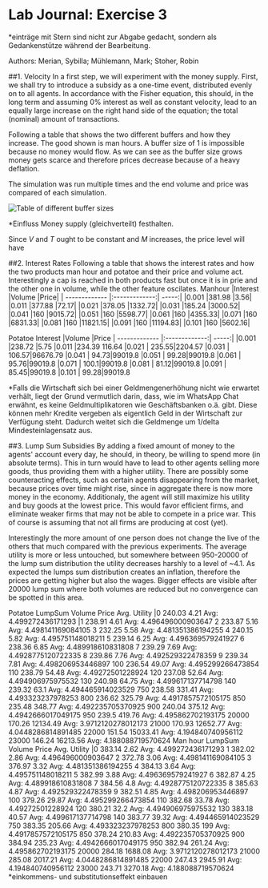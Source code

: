 # Lab Journal: Exercise 3

*einträge mit Stern sind nicht zur Abgabe gedacht, sondern als Gedankenstütze während der Bearbeitung. 

Authors: Merian, Sybilla; Mühlemann, Mark; Stoher, Robin

##1. Velocity
In a first step, we will experiment with the money supply. First, we shall try to introduce a subsidy as a one-time event, distributed evenly on to all agents. In accordance with the Fisher equation, this should, in the long term and assuming 0% interest as well as constant velocity, lead to an equally large increase on the right hand side of the equation; the total (nominal) amount of transactions.

Following a table that shows the two different buffers and how they increase. The good shown is man hours. A buffer size of 1 is impossible because no money would flow. As we can see as the buffer size grows money gets scarce and therefore prices decrease because of a heavy deflation.

The simulation was run multiple times and the end volume and price was compared of each simulation.

![Table of different buffer sizes](/images/Screenshot_202017-10-12_2017.57.15.png "Table of different buffer sizes")


*Einfluss Money supply (gleichverteilt) festhalten. 

Since $V$ and $T$ ought to be constant and $M$ increases, the price level will have 

##2. Interest Rates
Following a table that shows the interest rates and how the two products man hour and potatoe and their price and volume act.
Interestingly a cap is reached in both products fast but once it is in prie and the other one in volume, while the other feature oscilates.
Manhour
|Interest		|Volume	|Price|
| ------------- |:-------------:| -----:|
|0.001		|381.98	|3.56|
|0.011		|377.88	|72.17|
|0.021		|378.05	|1332.72|
|0.031		|185.24	|3000.52|
|0.041		|160		|9015.72|
|0.051		|160		|5598.77|
|0.061		|160		|4355.33|
|0.071		|160		|6831.33|
|0.081		|160		|11821.15|
|0.091		|160		|11194.83|
|0.101		|160		|5602.16|

Potatoe
Interest	|Volume	|Price
| ------------- |:-------------:| -----:|
|0.001	|238.72	|5.75
|0.011	|234.39	116.64
|0.021	|	235.55|2204.57
|0.031	|	106.57|96676.79
|0.041	|	94.73|99019.8
|0.051	|	99.28|99019.8
|0.061	|	95.76|99019.8
|0.071	|	100.1|99019.8
|0.081	|	81.12|99019.8
|0.091	|	85.45|99019.8
|0.101	|	99.28|99019.8

*Falls die Wirtschaft sich bei einer Geldmengenerhöhung nicht wie erwartet verhält, liegt der Grund vermutlich darin, dass, wie im WhatsApp Chat erwähnt, es keine Geldmultiplikatoren wie Geschäftsbanken o.ä. gibt. Diese können mehr Kredite vergeben als eigentlich Geld in der Wirtschaft zur Verfügung steht. Dadurch weitet sich die Geldmenge um 1/delta Mindesteinlagensatz aus.

##3. Lump Sum Subsidies
By adding a fixed amount of money to the agents' account every day, he should, in theory, be willing to spend more (in absolute terms). This in turn would have to lead to other agents selling more goods, thus providing them with a higher utility. There are possibly some counteracting effects, such as certain agents disappearing from the market, because prices over time might rise, since in aggregate there is now more money in the economy. Additionaly, the agent will still maximize his utility and buy goods at the lowest price. This would favor efficient firms, and eliminate weaker firms that may not be able to compete in a price war. This of course is assuming that not all firms are producing at cost (yet).

Interestingly the more amount of one person does not change the live of the others that much compared with the previous experiments.
The average utility is more or less untouched, but somewhere between 950-20000 of the lump sum distribution the utility decreases harshly to a level of ~4.1.
As expected the lumps sum distribution creates an inflation, therefore the prices are getting higher but also the wages. Bigger effects are visible after 20000 lump sum where both volumes are reduced but no convergence can be spotted in this area.

Potatoe
LumpSum 	Volume	Price	Avg. Utility
|0		240.03	4.21		Avg: 4.499272436171293
|1		238.91	4.61		Avg: 4.496496000903647
2		233.87	5.16		Avg: 4.498141169084105
3		232.25	5.58		Avg: 4.481351386194255
4		240.15	5.82		Avg: 4.495751148018211
5		239.14	6.25		Avg: 4.496369579241927
6		238.36	6.85		Avg: 4.489918610831808
7		239.29	7.69		Avg: 4.4928775120722335
8		239.86	7.76		Avg: 4.492529322478359
9		239.34	7.81		Avg: 4.498206953446897
100		236.54	49.07	Avg: 4.495299266473854
110		238.79	54.48	Avg: 4.49272501228924
120		237.08	52.64	Avg: 4.494906975975532
130		240.98	64.75	Avg: 4.499617137714798
140		239.32	63.1		Avg: 4.494465914023529
750		238.58	331.41	Avg: 4.493323237978253
800		236.62	325.79	Avg: 4.4917857572105175
850		235.48	348.77	Avg: 4.492235705370925
900		240.04	375.12	Avg: 4.4942666017049175
950		239.5	419.76	Avg: 4.495862702193175
20000	170.26	12134.49	Avg: 3.9712120278012173
21000	170.93	12652.77	Avg: 4.0448286814891485
22000	151.54	15033.41	Avg: 4.194840740956112
23000	146.24	16213.56	Avg: 4.188088719570624
Man hour
LumpSum 	Volume	Price	Avg. Utility
|0		383.14	2.62		Avg: 4.499272436171293
1		382.02	2.86		Avg: 4.496496000903647
2		372.78	3.06		Avg: 4.498141169084105
3		376.97	3.32		Avg: 4.481351386194255
4		384.13	3.64		Avg: 4.495751148018211
5		382.99	3.88		Avg: 4.496369579241927
6		382.87	4.25		Avg: 4.489918610831808
7		384.56	4.8		Avg: 4.4928775120722335
8		385.63	4.87		Avg: 4.492529322478359
9		382.51	4.85		Avg: 4.498206953446897
100		379.26	29.87	Avg: 4.495299266473854
110		382.68	33.78	Avg: 4.49272501228924
120		380.21	32.2		Avg: 4.494906975975532
130		383.18	40.57	Avg: 4.499617137714798
140		383.77	39.32	Avg: 4.494465914023529
750		383.35	205.66	Avg: 4.493323237978253
800		380.35	199		Avg: 4.4917857572105175
850		378.24	210.83	Avg: 4.492235705370925
900		384.94	235.23	Avg: 4.4942666017049175
950		382.94	261.24	Avg: 4.495862702193175
20000	284.18	1688.08	Avg: 3.9712120278012173
21000	285.08	2017.21	Avg: 4.0448286814891485
22000	247.43	2945.91	Avg: 4.194840740956112
23000	243.71	3270.18	Avg: 4.188088719570624
*einkommens- und substitutionseffekt einbauen
